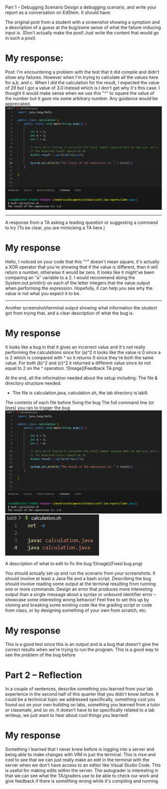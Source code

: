 Part 1 – Debugging Scenario
Design a debugging scenario, and write your report as a conversation on EdStem. It should have:

The original post from a student with a screenshot showing a symptom and a description of a guess at the bug/some sense of what the failure-inducing input is. (Don’t actually make the post! Just write the content that would go in such a post)

# My response:

Post: I'm encountering a problem with the test that it did compile and didn't show any failures. However when I'm trying to calculate all the values here for a,b, and c. When I did the calculation for the result, I expected the value of 29 but I got a value of 3.0 instead which is I don't get why it's this case. I thought it would make sense when we use this "^" to square the value of the number but it gave me some arbitrary number. Any guidance would be appreciated.   
![Image](Calculation.png)

---
A response from a TA asking a leading question or suggesting a command to try (To be clear, you are mimicking a TA here.)
# My response

Hello, I noticed on your code that this "^" doesn't mean square, it's actually a XOR operator that you're showing that if the value is different, then it will return a number, otherwise it would be zero. It looks like it might've been comparing an "a" variable to a 2. I would recommend doing the System.out.println() on each of the letter integers that the value output when performing the expression. Hopefully, it can help you see why the value is not what you expect it to be. 

---
Another screenshot/terminal output showing what information the student got from trying that, and a clear description of what the bug is.
# My response

It looks like a bug in that it gives an incorrect value and it's not really performing the calculations since for (a)^2 it looks like the value is 0 since a is 2 which is compared with ^ so it returns 0 since they're both the same value. For both (b)^2 and (c)^2 it returned a different value since its not equal to 2 on the ^ operation. 
![Image](Feedback TA.png) 

At the end, all the information needed about the setup including:
The file & directory structure needed.

- The file is calculation.java, calculation.sh, the lab directory is lab9.
  
The contents of each file before fixing the bug
The full command line (or lines) you ran to trigger the bug
![Image](Calculation.png)
![Image](bash.png)

A description of what to edit to fix the bug
![Image](Fixed bug.png)

You should actually set up and run the scenario from your screenshots. It should involve at least a Java file and a bash script. Describing the bug should involve reading some output at the terminal resulting from running one or more commands. Design an error that produces more interesting output than a single message about a syntax or unbound identifier error – showcase some interesting wrong behavior! Feel free to set this up by cloning and breaking some existing code like the grading script or code from class, or by designing something of your own from scratch, etc.
# My response
This is a good test since this is an output and is a bug that doesn't give the correct results when we're trying to run the program. This is a good way to see the problem of the bug before 

# Part 2 – Reflection
In a couple of sentences, describe something you learned from your lab experience in the second half of this quarter that you didn’t know before. It could be a technical topic we addressed specifically, something cool you found out on your own building on labs, something you learned from a tutor or classmate, and so on. It doesn’t have to be specifically related to a lab writeup, we just want to hear about cool things you learned!

# My response
Something I learned that I never knew before is logging into a server and being able to make changes with VIM in just the terminal. This is nice and cool to see that we can just really make an edit in the terminal with the server when we don't have access to an editor like Visual Studio Code. This is useful for making edits within the server. The autograder is interesting in that we can see what the TA/graders use to be able to check our work and give feedback if there is something wrong while it's compiling and running.
